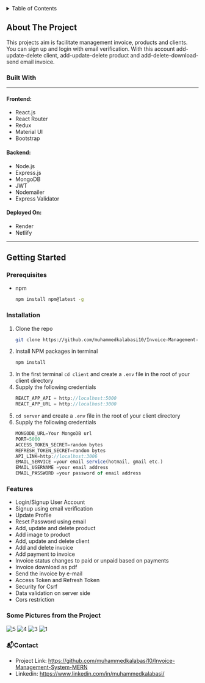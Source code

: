 <details>
<summary>Table of Contents</summary>
<ol>
<li>

<a href="#about-the-project">About the Project</a>
<ul>
        <li><a href="#built-with">Built With</a></li>
      </ul>
</li>
<li><a href="#getting-started">Getting Started</a>
<ul>
        <li><a href="#prerequisites">Prerequisites</a></li>
        <li><a href="#installation">Installation</a></li>
      </ul></li>
    <li><a href="#features">Features</a></li>
    <li><a href="#some-pictures-from-the-project">Some Pictures of the Project</a></li>
    <li><a href="#📬contact">Contact</a></li>
</ol>
</details>

## About The Project

This projects aim is facilitate management invoice, products and clients. You can sign up and login with email verification. With this account add-update-delete client, add-update-delete product and add-delete-download-send email invoice.

### Built With

---

#### Frontend:

- React.js
- React Router
- Redux
- Material UI
- Bootstrap
  </br>

#### Backend:

- Node.js
- Express.js
- MongoDB
- JWT
- Nodemailer
- Express Validator
  </br>

#### Deployed On:

- Render
- Netlify
  </br>

---

## Getting Started

### Prerequisites

- npm
  ```sh
  npm install npm@latest -g
  ```

### Installation

1. Clone the repo
   ```sh
   git clone https://github.com/muhammedkalabasi10/Invoice-Management-System-MERN
   ```
2. Install NPM packages in terminal
   ```sh
   npm install
   ```
3. In the first terminal `cd client` and create a `.env` file in the root of your client directory
4. Supply the following credentials
   ```js
   REACT_APP_API = http://localhost:5000
   REACT_APP_URL = http://localhost:3000
   ```
5. `cd server` and create a `.env` file in the root of your client directory
6. Supply the following credentials
   ```js
   MONGODB_URL=Your MongoDB url
   PORT=5000
   ACCESS_TOKEN_SECRET=random bytes
   REFRESH_TOKEN_SECRET=random bytes
   API_LINK=http://localhost:3006
   EMAIL_SERVICE =your email service(hotmail, gmail etc.)
   EMAIL_USERNAME =your email address
   EMAIL_PASSWORD =your password of email address
   ```

### Features

- Login/Signup User Account
- Signup using email verification
- Update Profile
- Reset Password using email
- Add, update and delete product
- Add image to product
- Add, update and delete client
- Add and delete invoice
- Add payment to invoice
- Invoice status changes to paid or unpaid based on payments
- Invoice download as pdf
- Send the invoice by e-mail
- Access Token and Refresh Token
- Security for Csrf
- Data validation on server side
- Cors restriction

### Some Pictures from the Project

![5](https://user-images.githubusercontent.com/97872051/222112214-aab0d34c-e191-4941-9441-b8d3ac1d53e4.PNG)
![4](https://user-images.githubusercontent.com/97872051/222112230-905acf7d-2801-405d-9fa6-afbeab9a737e.PNG)
![3](https://user-images.githubusercontent.com/97872051/222112248-286d25e4-df06-4ee6-9b32-338dad700630.PNG)
![1](https://user-images.githubusercontent.com/97872051/222112263-ebb4ff6b-26c9-4550-845e-cd8b9218607e.PNG)


### 📬Contact

- Project Link: https://github.com/muhammedkalabasi10/Invoice-Management-System-MERN
- Linkedin: https://www.linkedin.com/in/muhammedkalabasi/
